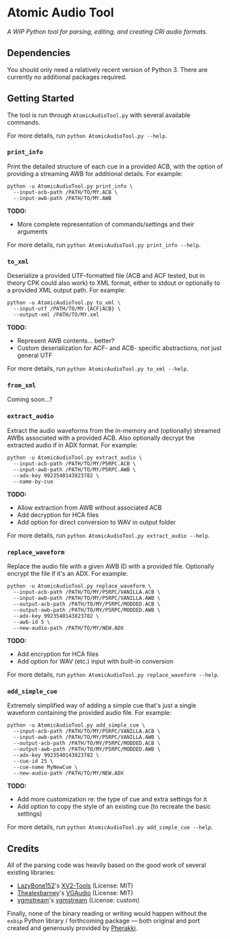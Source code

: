 # Atomic Audio Tool

*A WIP Python tool for parsing, editing, and creating CRI audio formats.*

## Dependencies

You should only need a relatively recent version of Python 3. There are currently no additional packages required.

## Getting Started

The tool is run through `AtomicAudioTool.py` with several available commands.

For more details, run `python AtomicAudioTool.py --help`.

### `print_info`

Print the detailed structure of each cue in a provided ACB, with the option of providing a streaming AWB for additional details. For example:

```
python -u AtomicAudioTool.py print_info \
  --input-acb-path /PATH/TO/MY.ACB \
  --input-awb-path /PATH/TO/MY.AWB
```

**TODO:**
- More complete representation of commands/settings and their arguments

For more details, run `python AtomicAudioTool.py print_info --help`.

### `to_xml`

Deserialize a provided UTF-formatted file (ACB and ACF tested, but in theory CPK could also work) to XML format, either to stdout or optionally to a provided XML output path. For example:

```
python -u AtomicAudioTool.py to_xml \
  --input-utf /PATH/TO/MY.{ACF|ACB} \
  --output-xml /PATH/TO/MY.xml
```

**TODO:**
- Represent AWB contents... better?
- Custom deserialization for ACF- and ACB- specific abstractions, not just general UTF

For more details, run `python AtomicAudioTool.py to_xml --help`.

### `from_xml`

Coming soon...?

### `extract_audio`

Extract the audio waveforms from the in-memory and (optionally) streamed AWBs associated with a provided ACB. Also optionally decrypt the extracted audio if in ADX format. For example:

```
python -u AtomicAudioTool.py extract_audio \
  --input-acb-path /PATH/TO/MY/P5RPC.ACB \
  --input-awb-path /PATH/TO/MY/P5RPC.AWB \
  --adx-key 9923540143823782 \
  --name-by-cue
```

**TODO:**
- Allow extraction from AWB without associated ACB
- Add decryption for HCA files
- Add option for direct conversion to WAV in output folder

For more details, run `python AtomicAudioTool.py extract_audio --help`.

### `replace_waveform`

Replace the audio file with a given AWB ID with a provided file. Optionally encrypt the file if it's an ADX. For example:

```
python -u AtomicAudioTool.py replace_waveform \
  --input-acb-path /PATH/TO/MY/P5RPC/VANILLA.ACB \
  --input-awb-path /PATH/TO/MY/P5RPC/VANILLA.AWB \
  --output-acb-path /PATH/TO/MY/P5RPC/MODDED.ACB \
  --output-awb-path /PATH/TO/MY/P5RPC/MODDED.AWB \
  --adx-key 9923540143823782 \
  --awb-id 5 \
  --new-audio-path /PATH/TO/MY/NEW.ADX
```

**TODO:**
- Add encryption for HCA files
- Add option for WAV (etc.) input with built-in conversion

For more details, run `python AtomicAudioTool.py replace_waveform --help`.

### `add_simple_cue`

Extremely simplified way of adding a simple cue that's just a single waveform containing the provided audio file. For example:

```
python -u AtomicAudioTool.py add_simple_cue \
  --input-acb-path /PATH/TO/MY/P5RPC/VANILLA.ACB \
  --input-awb-path /PATH/TO/MY/P5RPC/VANILLA.AWB \
  --output-acb-path /PATH/TO/MY/P5RPC/MODDED.ACB \
  --output-awb-path /PATH/TO/MY/P5RPC/MODDED.AWB \
  --adx-key 9923540143823782 \
  --cue-id 25 \
  --cue-name MyNewCue \
  --new-audio-path /PATH/TO/MY/NEW.ADX
```

**TODO:**
- Add more customization re: the type of cue and extra settings for it
- Add option to copy the style of an existing cue (to recreate the basic settings)

For more details, run `python AtomicAudioTool.py add_simple_cue --help`.

## Credits

All of the parsing code was heavily based on the good work of several existing libraries:

- [LazyBone152](https://github.com/LazyBone152)'s [XV2-Tools](https://github.com/LazyBone152/XV2-Tools) (License: MIT)
- [Thealexbarney](https://github.com/Thealexbarney)'s [VGAudio](https://github.com/Thealexbarney/VGAudio) (License: MIT)
- [vgmstream](https://github.com/vgmstream)'s [vgmstream](https://github.com/vgmstream/vgmstream) (License: custom)

Finally, none of the binary reading or writing would happen without the `exbip` Python library / forthcoming package — both original and port created and generously provided by [Pherakki](https://github.com/Pherakki).

